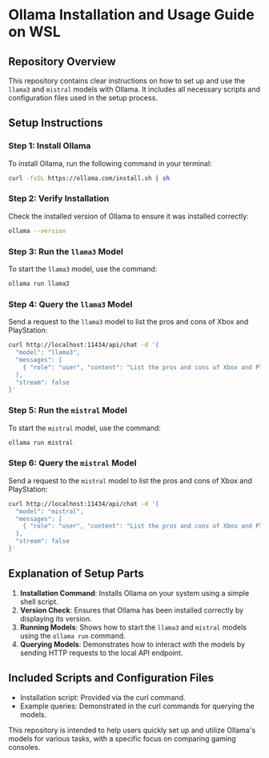 
# Ollama Installation and Usage Guide on WSL

## Repository Overview

This repository contains clear instructions on how to set up and use the `llama3` and `mistral` models with Ollama. It includes all necessary scripts and configuration files used in the setup process.

## Setup Instructions

### Step 1: Install Ollama

To install Ollama, run the following command in your terminal:

```sh
curl -fsSL https://ollama.com/install.sh | sh
```

### Step 2: Verify Installation

Check the installed version of Ollama to ensure it was installed correctly:

```sh
ollama --version
```

### Step 3: Run the `llama3` Model

To start the `llama3` model, use the command:

```sh
ollama run llama3
```

### Step 4: Query the `llama3` Model

Send a request to the `llama3` model to list the pros and cons of Xbox and PlayStation:

```sh
curl http://localhost:11434/api/chat -d '{
  "model": "llama3",
  "messages": [
    { "role": "user", "content": "List the pros and cons of Xbox and PlayStation" }
  ],
  "stream": false
}'
```

### Step 5: Run the `mistral` Model

To start the `mistral` model, use the command:

```sh
ollama run mistral
```

### Step 6: Query the `mistral` Model

Send a request to the `mistral` model to list the pros and cons of Xbox and PlayStation:

```sh
curl http://localhost:11434/api/chat -d '{
  "model": "mistral",
  "messages": [
    { "role": "user", "content": "List the pros and cons of Xbox and PlayStation" }
  ],
  "stream": false
}'
```

## Explanation of Setup Parts

1. **Installation Command**: Installs Ollama on your system using a simple shell script.
2. **Version Check**: Ensures that Ollama has been installed correctly by displaying its version.
3. **Running Models**: Shows how to start the `llama3` and `mistral` models using the `ollama run` command.
4. **Querying Models**: Demonstrates how to interact with the models by sending HTTP requests to the local API endpoint.

## Included Scripts and Configuration Files

- Installation script: Provided via the curl command.
- Example queries: Demonstrated in the curl commands for querying the models.

This repository is intended to help users quickly set up and utilize Ollama's models for various tasks, with a specific focus on comparing gaming consoles.
